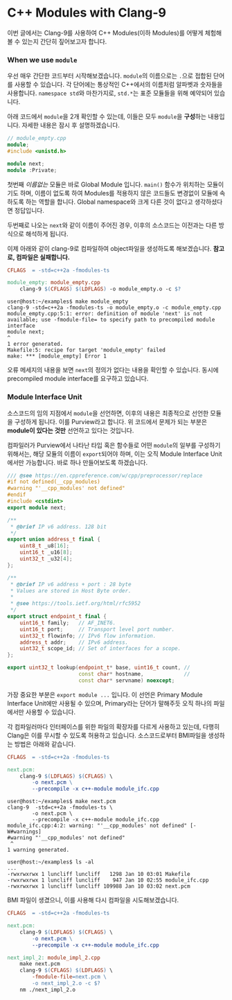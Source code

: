 
# C++ Modules with Clang-9

이번 글에서는 Clang-9를 사용하여 C++ Modules(이하 Modules)를 어떻게 체험해볼 수 있는지 간단히 짚어보고자 합니다.

### When we use `module`

우선 매우 간단한 코드부터 시작해보겠습니다.
`module`의 이름으로는 `.`으로 접합된 단어를 사용할 수 있습니다. 각 단어에는 통상적인 C++에서의 이름처럼 알파벳과 숫자들을 사용합니다.
`namespace std`와 마찬가지로, `std.*`는 표준 모듈들을 위해 예약되어 있습니다.

아래 코드에서 `module`을 2개 확인할 수 있는데, 이들은 모두 `module`을 **구성**하는 내용입니다. 자세한 내용은 잠시 후 설명하겠습니다.

```cpp hl_lines="2 5"
// module_empty.cpp
module;
#include <unistd.h>

module next;
module :Private;
```

첫번째 *이름없는* 모듈은 바로 Global Module 입니다. 
`main()` 함수가 위치하는 모듈이기도 하며, 이름이 없도록 하여 Modules를 적용하지 않은 코드들도 변경없이 모듈에 속하도록 하는 역할을 합니다. Global namespace와 크게 다른 것이 없다고 생각하셨다면 정답입니다.

두번째로 나오는 `next`와 같이 이름이 주어진 경우, 이후의 소스코드는 이전과는 다른 방식으로 해석하게 됩니다.

이제 아래와 같이 clang-9로 컴파일하여 object파일을 생성하도록 해보겠습니다.
**참고로, 컴파일은 실패합니다.**

```makefile hl_lines="1"
CFLAGS	= -std=c++2a -fmodules-ts

module_empty: module_empty.cpp
	clang-9 $(CFLAGS) $(LDFLAGS) -o module_empty.o -c $?
```

```console
user@host:~/examples$ make module_empty
clang-9 -std=c++2a -fmodules-ts -o module_empty.o -c module_empty.cpp
module_empty.cpp:5:1: error: definition of module 'next' is not available; use -fmodule-file= to specify path to precompiled module interface
module next;
^
1 error generated.
Makefile:5: recipe for target 'module_empty' failed
make: *** [module_empty] Error 1
```

오류 메세지의 내용을 보면 `next`의 정의가 없다는 내용을 확인할 수 있습니다.
동시에 precompiled module interface를 요구하고 있습니다.

### Module Interface Unit

소스코드의 임의 지점에서 `module`을 선언하면, 이후의 내용은 최종적으로 선언한 모듈을 구성하게 됩니다. 
이를 Purview라고 합니다.
위 코드에서 문제가 되는 부분은 **module이 있다는 것만** 선언하고 있다는 것입니다.

컴파일러가 Purview에서 나타난 타입 혹은 함수들로 어떤 `module`의 일부를 구성하기 위해서는, 해당 모듈의 이름이 `export`되어야 하며, 이는 오직 Module Interface Unit에서만 가능합니다.
바로 하나 만들어보도록 하겠습니다.

```cpp hl_lines="6"
/// @see https://en.cppreference.com/w/cpp/preprocessor/replace
#if not defined(__cpp_modules)
#warning "'__cpp_modules' not defined"
#endif
#include <cstdint>
export module next;

/**
 * @brief IP v6 address. 128 bit
 */
export union address_t final {
    uint8_t _u8[16];
    uint16_t _u16[8];
    uint32_t _u32[4];
};

/**
 * @brief IP v6 address + port : 28 byte
 * Values are stored in Host Byte order.
 *
 * @see https://tools.ietf.org/html/rfc5952
 */
export struct endpoint_t final {
    uint16_t family;   // AF_INET6.
    uint16_t port;     // Transport level port number.
    uint32_t flowinfo; // IPv6 flow information.
    address_t addr;    // IPv6 address.
    uint32_t scope_id; // Set of interfaces for a scope.
};

export uint32_t lookup(endpoint_t* base, uint16_t count, //
                       const char* hostname,             //
                       const char* servname) noexcept;

```

가장 중요한 부분은 `export module ...` 입니다. 이 선언은 Primary Module Interface Unit에만 사용될 수 있으며, Primary라는 단어가 말해주듯 오직 하나의 파일에서만 사용할 수 있습니다.

각 컴파일러마다 인터페이스를 위한 파일의 확장자를 다르게 사용하고 있는데, 다행히 Clang은 이를 무시할 수 있도록 허용하고 있습니다.
소스코드로부터 BMI파일을 생성하는 방법은 아래와 같습니다.

```makefile
CFLAGS	= -std=c++2a -fmodules-ts

next.pcm:
	clang-9 $(LDFLAGS) $(CFLAGS) \
		-o next.pcm \
		--precompile -x c++-module module_ifc.cpp
```

```console
user@host:~/examples$ make next.pcm
clang-9  -std=c++2a -fmodules-ts \
        -o next.pcm \
        --precompile -x c++-module module_ifc.cpp
module_ifc.cpp:4:2: warning: "'__cpp_modules' not defined" [-W#warnings]
#warning "'__cpp_modules' not defined"
 ^
1 warning generated.

user@host:~/examples$ ls -al
...
-rwxrwxrwx 1 luncliff luncliff   1298 Jan 10 03:01 Makefile
-rwxrwxrwx 1 luncliff luncliff    947 Jan 10 02:55 module_ifc.cpp
-rwxrwxrwx 1 luncliff luncliff 109988 Jan 10 03:02 next.pcm
```

BMI 파일이 생겼으니, 이를 사용해 다시 컴파일을 시도해보겠습니다.

```makefile hl_lines="11"
CFLAGS	= -std=c++2a -fmodules-ts

next.pcm:
	clang-9 $(LDFLAGS) $(CFLAGS) \
		-o next.pcm \
		--precompile -x c++-module module_ifc.cpp

next_impl_2: module_impl_2.cpp
	make next.pcm
	clang-9 $(CFLAGS) $(LDFLAGS) \
		-fmodule-file=next.pcm \
		-o next_impl_2.o -c $?
	nm ./next_impl_2.o
```
